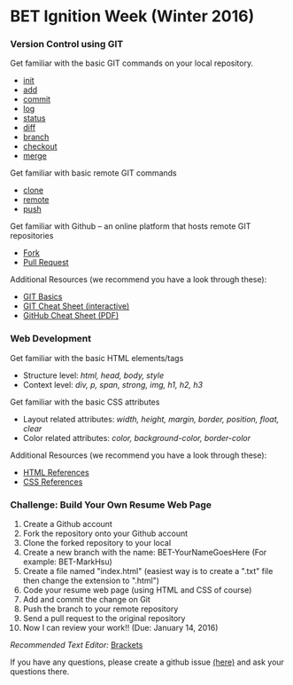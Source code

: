 # BET Ignition Week (Winter 2016)

### Version Control using GIT
Get familiar with the basic GIT commands on your local repository.
* [init](https://git-scm.com/book/en/v2/Git-Basics-Getting-a-Git-Repository#Initializing-a-Repository-in-an-Existing-Directory)
* [add](https://git-scm.com/docs/git-add)
* [commit](https://git-scm.com/docs/git-commit)
* [log](https://git-scm.com/docs/git-log)
* [status](https://git-scm.com/docs/git-status)
* [diff](https://git-scm.com/docs/git-diff)
* [branch](https://git-scm.com/docs/git-branch)
* [checkout](https://git-scm.com/docs/git-checkout)
* [merge](https://git-scm.com/docs/git-merge)

Get familiar with basic remote GIT commands
* [clone](https://git-scm.com/docs/git-clone)
* [remote](https://git-scm.com/docs/git-remote)
* [push](https://git-scm.com/docs/git-push)
  
Get familiar with Github – an online platform that hosts remote GIT repositories
* [Fork](https://help.github.com/articles/fork-a-repo/)
* [Pull Request](https://help.github.com/articles/using-pull-requests/)

Additional Resources (we recommend you have a look through these):
* [GIT Basics](https://git-scm.com/book/en/v2/Git-Basics-Getting-a-Git-Repository)
* [GIT Cheat Sheet (interactive)](http://ndpsoftware.com/git-cheatsheet.html)
* [GitHub Cheat Sheet (PDF)](https://training.github.com/kit/downloads/github-git-cheat-sheet.pdf)


### Web Development
Get familiar with the basic HTML elements/tags
* Structure level: _html, head, body, style_
* Context level: _div, p, span, strong, img, h1, h2, h3_

Get familiar with the basic CSS attributes
* Layout related attributes: _width, height, margin, border, position, float, clear_
* Color related attributes: _color, background-color, border-color_

Additional Resources (we recommend you have a look through these):
* [HTML References](http://www.w3schools.com/tags/)
* [CSS References](http://www.w3schools.com/cssref/default.asp)

### Challenge: Build Your Own Resume Web Page
1.	Create a Github account
2.	Fork the repository onto your Github account
3.	Clone the forked repository to your local
4.	Create a new branch with the name: BET-YourNameGoesHere (For example: BET-MarkHsu)
5.	Create a file named "index.html" (easiest way is to create a ".txt" file then change the extension to ".html")
6.	Code your resume web page (using HTML and CSS of course)
7.	Add and commit the change on Git
8.	Push the branch to your remote repository
9.	Send a pull request to the original repository
10.	Now I can review your work!! (Due: January 14, 2016)


*Recommended Text Editor:* [Brackets](http://brackets.io)


If you have any questions, please create a github issue [(here)](https://github.com/UniversityOfWaterloo/BET-Winter2016/issues) and ask your questions there.
